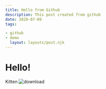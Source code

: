 ```yaml
---
title: Hello from Github
description: This post created from github
date: 2020-07-09
tags:

- github
- demo
  layout: layouts/post.njk
---
```


# Hello!

Kitten
![download](https://user-images.githubusercontent.com/167288/125113069-cfeb2880-e0f0-11eb-9b02-a4eea9ff0482.jpg)
